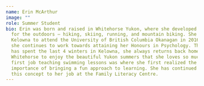 ```yaml
---
name: Erin McArthur
image: ""
role: Summer Student
bio: Erin was born and raised in Whitehorse Yukon, where she developed her love
  for the outdoors – hiking, skiing, running, and mountain biking. She moved to
  Kelowna to attend the University of British Columbia Okanagan in 2016 where
  she continues to work towards attaining her Honours in Psychology. Though Erin
  has spent the last 4 winters in Kelowna, she always returns back home to
  Whitehorse to enjoy the beautiful Yukon summers that she loves so much. Her
  first job teaching swimming lessons was where she first realized the
  importance of bringing a fun approach to learning. She has continued to bring
  this concept to her job at the Family Literacy Centre.
---
```

